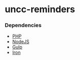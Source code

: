 # uncc-reminders

### Dependencies

- [PHP](http://php.net/)
- [NodeJS](https://nodejs.org/)
- [Gulp](http://gulpjs.com/)
- [Iron](http://dev.iron.io/worker/reference/cli/)
